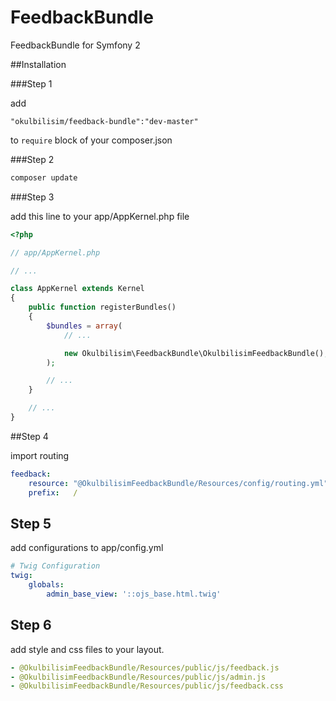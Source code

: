 FeedbackBundle
==============

FeedbackBundle for Symfony 2


##Installation

###Step 1

add
```
"okulbilisim/feedback-bundle":"dev-master"
```

to `require` block of your composer.json

###Step 2

```bash
composer update
```

###Step 3

add this line to your app/AppKernel.php file

```php
<?php

// app/AppKernel.php

// ...

class AppKernel extends Kernel
{
    public function registerBundles()
    {
        $bundles = array(
            // ...

            new Okulbilisim\FeedbackBundle\OkulbilisimFeedbackBundle(),
        );

        // ...
    }

    // ...
}
```

##Step 4

import routing 

```yml
feedback:
    resource: "@OkulbilisimFeedbackBundle/Resources/config/routing.yml"
    prefix:   /
```

## Step 5

add configurations to app/config.yml

```yml
# Twig Configuration    
twig:
    globals:
        admin_base_view: '::ojs_base.html.twig'
```

## Step 6

add style and css files to your layout.

```yml
- @OkulbilisimFeedbackBundle/Resources/public/js/feedback.js
- @OkulbilisimFeedbackBundle/Resources/public/js/admin.js
- @OkulbilisimFeedbackBundle/Resources/public/js/feedback.css
